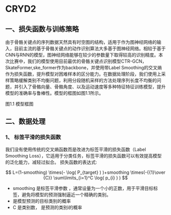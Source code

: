 # CRYD2
## 一、损失函数与训练策略
由于骨骼关键点的序列数据天然具有时空图的结构，适用于作为图神经网络的输入，目前主流的基于骨骼关键点的动作识别算法大多基于图神经网络。相较于基于CNN与RNN的模型，图神经网络能够在较少的参数量下取得较高的识别精度。本次比赛中，我们的模型使用目前最优的骨骼关键点识别模型CTR-GCN，SkateFormer,ske_former作为backbone，并使用带Label Smoothing的交叉熵作为损失函数，提升模型对困难样本的区分能力。在数据处理阶段，我们使用上采样策略缓解类别不均衡问题，利用分段随机采样的方法处理序列长度不均衡的问题，并引入了骨骼向量、骨骼角度、以及运动速度等多种特征特征训练模型，提升模型的准确率与鲁棒性。模型的框图如图1.1所示。

图1.1 模型框图

## 二、数据处理
### 1、	标签平滑的损失函数
我们没有使用传统的交叉熵函数而是改进为标签平滑的损失函数（Label Smoothing Loss），它适用于分类任务，标签平滑的损失函数可以有效提高模型的泛化能力，减轻过拟合。
损失函数的表达式:

$$
L=(1-smoothing) \times(- \log( P_{target} ) )+smoothing \times(-{{1}\over {C}} \sum\limits_{i=1}^C \log( p_{i} )  )
$$

- smoothing 是标签平滑参数 ，通常设量为一个小的正数，用于平滑目标标签，避免将模型的预测强制逼近一个精确的类别。
- 是模型预测的目标类别的概率
- C 是类别数， 是预测的类别i的概率
